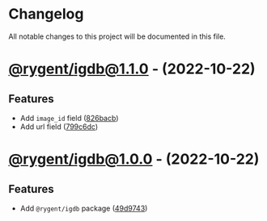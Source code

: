 # Changelog

All notable changes to this project will be documented in this file.

# [@rygent/igdb@1.1.0](https://github.com/Rygent/Utilities/compare/@rygent/igdb@1.0.0...@rygent/igdb@1.1.0) - (2022-10-22)

## Features

- Add `image_id` field ([826bacb](https://github.com/Rygent/Utilities/commit/826bacb7f4c7deaa1180f5f59d92b19540aaeafa))
- Add url field ([799c6dc](https://github.com/Rygent/Utilities/commit/799c6dc6a81ca820b5138c0d2f7082914bec90db))

# [@rygent/igdb@1.0.0](https://github.com/Rygent/Utilities/tree/@rygent/igdb@1.0.0) - (2022-10-22)

## Features

- Add `@rygent/igdb` package ([49d9743](https://github.com/Rygent/Utilities/commit/49d9743de8b147e8e53a2d4bb4859022ad0af89d))

